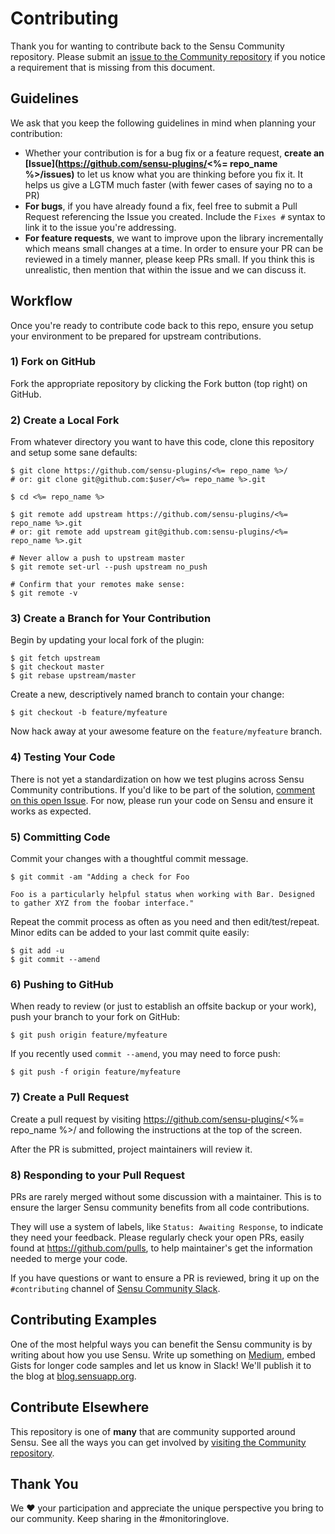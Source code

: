 # Contributing

Thank you for wanting to contribute back to the Sensu Community repository. Please submit an [issue to the Community repository](https://github.com/sensu-plugins/community/issues) if you notice a requirement that is missing from this document.

## Guidelines
We ask that you keep the following guidelines in mind when planning your contribution:

* Whether your contribution is for a bug fix or a feature request, **create an [Issue](https://github.com/sensu-plugins/<%= repo_name %>/issues)** to let us know what you are thinking before you fix it. It helps us give a LGTM much faster (with fewer cases of saying no to a PR)
* **For bugs**, if you have already found a fix, feel free to submit a Pull Request referencing the Issue you created. Include the `Fixes #` syntax to link it to the issue you're addressing.
* **For feature requests**, we want to improve upon the library incrementally which means small changes at a time. In order to ensure your PR can be reviewed in a timely manner, please keep PRs small. If you think this is unrealistic, then mention that within the issue and we can discuss it.

## Workflow

Once you're ready to contribute code back to this repo, ensure you setup your environment to be prepared for upstream contributions.

### 1) Fork on GitHub

Fork the appropriate repository by clicking the Fork button (top right) on GitHub.

### 2) Create a Local Fork

From whatever directory you want to have this code, clone this repository and setup some sane defaults:

```
$ git clone https://github.com/sensu-plugins/<%= repo_name %>/
# or: git clone git@github.com:$user/<%= repo_name %>.git

$ cd <%= repo_name %>

$ git remote add upstream https://github.com/sensu-plugins/<%= repo_name %>.git
# or: git remote add upstream git@github.com:sensu-plugins/<%= repo_name %>.git

# Never allow a push to upstream master
$ git remote set-url --push upstream no_push

# Confirm that your remotes make sense:
$ git remote -v
```

### 3) Create a Branch for Your Contribution

Begin by updating your local fork of the plugin:

```
$ git fetch upstream
$ git checkout master
$ git rebase upstream/master
```

Create a new, descriptively named branch to contain your change:

```
$ git checkout -b feature/myfeature
```

Now hack away at your awesome feature on the `feature/myfeature` branch.

### 4) Testing Your Code

There is not yet a standardization on how we test plugins across Sensu Community contributions. If you'd like to be part of the solution, [comment on this open Issue](https://github.com/sensu-plugins/community/issues/46). For now, please run your code on Sensu and ensure it works as expected.

### 5) Committing Code

Commit your changes with a thoughtful commit message.

```
$ git commit -am "Adding a check for Foo

Foo is a particularly helpful status when working with Bar. Designed to gather XYZ from the foobar interface."
```

Repeat the commit process as often as you need and then edit/test/repeat. Minor edits can be added to your last commit quite easily:

```
$ git add -u
$ git commit --amend
```

### 6) Pushing to GitHub

When ready to review (or just to establish an offsite backup or your work), push your branch to your fork on GitHub:

```
$ git push origin feature/myfeature
```

If you recently used `commit --amend`, you may need to force push:

```
$ git push -f origin feature/myfeature
```

### 7) Create a Pull Request

Create a pull request by visiting https://github.com/sensu-plugins/<%= repo_name %>/ and following the instructions at the top of the screen.

After the PR is submitted, project maintainers will review it.

### 8) Responding to your Pull Request

PRs are rarely merged without some discussion with a maintainer. This is to ensure the larger Sensu community benefits from all code contributions.

They will use a system of labels, like `Status: Awaiting Response`, to indicate they need your feedback. Please regularly check your open PRs, easily found at https://github.com/pulls, to help maintainer's get the information needed to merge your code.

If you have questions or want to ensure a PR is reviewed, bring it up on the `#contributing` channel of [Sensu Community Slack](http://slack.sensu.io).

## Contributing Examples
One of the most helpful ways you can benefit the Sensu community is by writing about how you use Sensu. Write up something on [Medium](https://medium.com), embed Gists for longer code samples and let us know in Slack! We'll publish it to the blog at [blog.sensuapp.org](https://blog.sensuapp.org/).

## Contribute Elsewhere
This repository is one of **many** that are community supported around Sensu. See all the ways you can get involved by [visiting the Community repository](https://github.com/sensu-plugins/community#how-you-can-help).

## Thank You

We :heart: your participation and appreciate the unique perspective you bring to our community. Keep sharing in the #monitoringlove.

